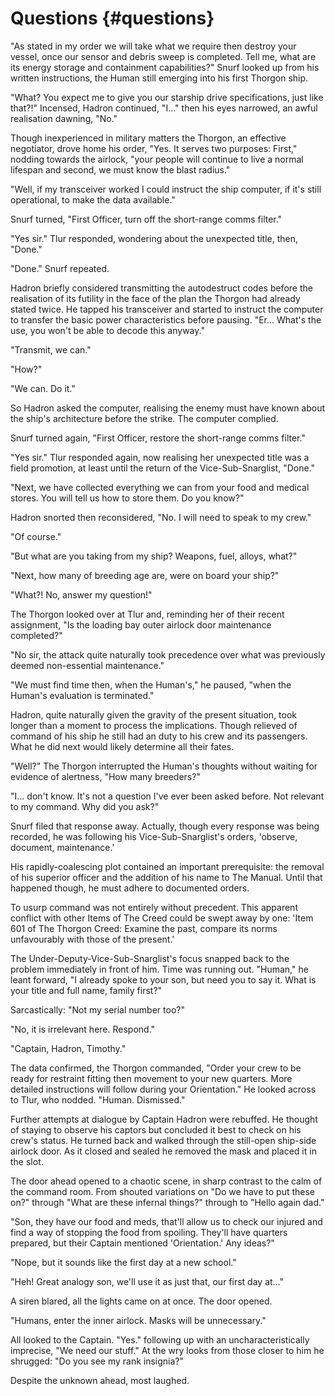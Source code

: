 # Questions {#questions}

&quot;As stated in my order we will take what we require then destroy your vessel, once our sensor and debris sweep is completed. Tell me, what are its energy storage and containment capabilities?&quot; Snurf looked up from his written instructions, the Human still emerging into his first Thorgon ship.

&quot;What? You expect me to give you our starship drive specifications, just like that?!&quot; Incensed, Hadron continued, &quot;I…&quot; then his eyes narrowed, an awful realisation dawning, &quot;No.&quot;

Though inexperienced in military matters the Thorgon, an effective negotiator, drove home his order, &quot;Yes. It serves two purposes: First,&quot; nodding towards the airlock, &quot;your people will continue to live a normal lifespan and second, we must know the blast radius.&quot;

&quot;Well, if my transceiver worked I could instruct the ship computer, if it&#039;s still operational, to make the data available.&quot;

Snurf turned, &quot;First Officer, turn off the short-range comms filter.&quot;

&quot;Yes sir.&quot; Tlur responded, wondering about the unexpected title, then, &quot;Done.&quot;

&quot;Done.&quot; Snurf repeated.

Hadron briefly considered transmitting the autodestruct codes before the realisation of its futility in the face of the plan the Thorgon had already stated twice. He tapped his transceiver and started to instruct the computer to transfer the basic power characteristics before pausing. &quot;Er… What&#039;s the use, you won&#039;t be able to decode this anyway.&quot;

&quot;Transmit, we can.&quot;

&quot;How?&quot;

&quot;We can. Do it.&quot;

So Hadron asked the computer, realising the enemy must have known about the ship&#039;s architecture before the strike. The computer complied.

Snurf turned again, &quot;First Officer, restore the short-range comms filter.&quot;

&quot;Yes sir.&quot; Tlur responded again, now realising her unexpected title was a field promotion, at least until the return of the Vice-Sub-Snarglist, &quot;Done.&quot;

&quot;Next, we have collected everything we can from your food and medical stores. You will tell us how to store them. Do you know?&quot;

Hadron snorted then reconsidered, &quot;No. I will need to speak to my crew.&quot;

&quot;Of course.&quot;

&quot;But what are you taking from my ship? Weapons, fuel, alloys, what?&quot;

&quot;Next, how many of breeding age are, were on board your ship?&quot;

&quot;What?! No, answer my question!&quot;

The Thorgon looked over at Tlur and, reminding her of their recent assignment, &quot;Is the loading bay outer airlock door maintenance completed?&quot;

&quot;No sir, the attack quite naturally took precedence over what was previously deemed non-essential maintenance.&quot;

&quot;We must find time then, when the Human&#039;s,&quot; he paused, &quot;when the Human&#039;s evaluation is terminated.&quot;

Hadron, quite naturally given the gravity of the present situation, took longer than a moment to process the implications. Though relieved of command of his ship he still had an duty to his crew and its passengers. What he did next would likely determine all their fates.

&quot;Well?&quot; The Thorgon interrupted the Human&#039;s thoughts without waiting for evidence of alertness, &quot;How many breeders?&quot;

&quot;I… don&#039;t know. It&#039;s not a question I&#039;ve ever been asked before. Not relevant to my command. Why did you ask?&quot;

Snurf filed that response away. Actually, though every response was being recorded, he was following his Vice-Sub-Snarglist&#039;s orders, &#039;observe, document, maintenance.&#039;

His rapidly-coalescing plot contained an important prerequisite: the removal of his superior officer and the addition of his name to The Manual. Until that happened though, he must adhere to documented orders.

To usurp command was not entirely without precedent. This apparent conflict with other Items of The Creed could be swept away by one: &#039;Item 601 of The Thorgon Creed: Examine the past, compare its norms unfavourably with those of the present.&#039;

The Under-Deputy-Vice-Sub-Snarglist&#039;s focus snapped back to the problem immediately in front of him. Time was running out. &quot;Human,&quot; he leant forward, &quot;I already spoke to your son, but need you to say it. What is your title and full name, family first?&quot;

Sarcastically: &quot;Not my serial number too?&quot;

&quot;No, it is irrelevant here. Respond.&quot;

&quot;Captain, Hadron, Timothy.&quot;

The data confirmed, the Thorgon commanded, &quot;Order your crew to be ready for restraint fitting then movement to your new quarters. More detailed instructions will follow during your Orientation.&quot; He looked across to Tlur, who nodded. &quot;Human. Dismissed.&quot;

Further attempts at dialogue by Captain Hadron were rebuffed. He thought of staying to observe his captors but concluded it best to check on his crew&#039;s status. He turned back and walked through the still-open ship-side airlock door. As it closed and sealed he removed the mask and placed it in the slot.

The door ahead opened to a chaotic scene, in sharp contrast to the calm of the command room. From shouted variations on &quot;Do we have to put these on?&quot; through &quot;What are these infernal things?&quot; through to &quot;Hello again dad.&quot;

&quot;Son, they have our food and meds, that&#039;ll allow us to check our injured and find a way of stopping the food from spoiling. They&#039;ll have quarters prepared, but their Captain mentioned &#039;Orientation.&#039; Any ideas?&quot;

&quot;Nope, but it sounds like the first day at a new school.&quot;

&quot;Heh! Great analogy son, we&#039;ll use it as just that, our first day at…&quot;

A siren blared, all the lights came on at once. The door opened.

&quot;Humans, enter the inner airlock. Masks will be unnecessary.&quot;

All looked to the Captain. &quot;Yes.&quot; following up with an uncharacteristically imprecise, &quot;We need our stuff.&quot; At the wry looks from those closer to him he shrugged: &quot;Do you see my rank insignia?&quot;

Despite the unknown ahead, most laughed.